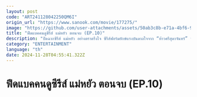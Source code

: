 ```yaml
---
layout: post
code: "ART241128042250QM6I"
origin_url: "https://www.sanook.com/movie/177275/"
image: "https://github.com/user-attachments/assets/50ab3c8b-e71a-4bf6-922a-9f44cdf46f98"
title: "ฟีดแบคคนดูซีรีส์ แม่หยัว ตอนจบ (EP.10)"
description: "ปิดฉากซีรีส์ แม่หยัว อย่างตราตรึงใจ ซีรีส์ฟอร์มยักษ์แรงบันดาลใจจาก “ท้าวศรีสุดาจันทร์” หนึ่งในหน้าประวัติศาสตร์ไทยมาถ่ายทอดในอีกมุมมอง มาเช็คฟีดแบคจากคนดูซีรีส์ แม่หยัว ตอนจบ กันหน่อย ดูแล้วเป็นยังไงบ้าง?"
category: "ENTERTAINMENT"
language: "th"
date: 2024-11-28T04:55:41.322Z
---
```


# ฟีดแบคคนดูซีรีส์ แม่หยัว ตอนจบ (EP.10)